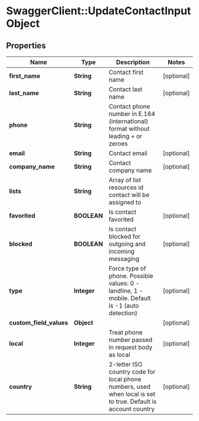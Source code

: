 # SwaggerClient::UpdateContactInputObject

## Properties
Name | Type | Description | Notes
------------ | ------------- | ------------- | -------------
**first_name** | **String** | Contact first name | [optional] 
**last_name** | **String** | Contact last name | [optional] 
**phone** | **String** | Contact phone number in E.164 (international) format without leading + or zeroes | 
**email** | **String** | Contact email | [optional] 
**company_name** | **String** | Contact company name | [optional] 
**lists** | **String** | Array of list resources id contact will be assigned to | 
**favorited** | **BOOLEAN** | Is contact favorited | [optional] 
**blocked** | **BOOLEAN** | Is contact blocked for outgoing and incoming messaging | [optional] 
**type** | **Integer** | Force type of phone. Possible values: 0 - landline, 1 - mobile. Default is -1 (auto detection) | [optional] 
**custom_field_values** | **Object** |  | [optional] 
**local** | **Integer** | Treat phone number passed in request body as local | [optional] 
**country** | **String** | 2-letter ISO country code for local phone numbers, used when local is  set to true. Default is account country | [optional] 


